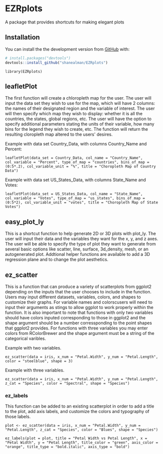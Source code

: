 # EZRplots
 A package that provides shortcuts for making elegant plots

## Installation

You can install the the development version from [GitHub](https://github.com/) with:

``` r
# install.packages("devtools")
devtools::install_github("shanealman/EZRplots")
```

```{r}
library(EZRplots)
```

## leafletPlot
The first function will create a chloropleth map for the user. The user will input the data set they wish to use for the map, which will have 2 columns: the names of their designated region and the variable of interest. The user will then specify which map they wish to display: whether it is all the countries, the states, global regions, etc. The user will have the option to specify additional parameters stating the units of their variable, how many bins for the legend they wish to create, etc. The function will return the resulting cloropleth map altered to the users' desires.

Example with data set Country_Data, with columns Country_Name and Percent:
```{r}
leafletPlot(data_set = Country_Data, col_name = "Country_Name", col_variable = "Percent", type_of_map = "countries", bins_of_map = (0:5*.2), col_variable_unit = "%", title = "Choropleth Map of Country Data")
```
Example with data set US_States_Data, with columns State_Name and Votes:
```{r}
leafletPlot(data_set = US_States_Data, col_name = "State_Name", col_variable = "Votes", type_of_map = "us_states", bins_of_map = (0:5*2), col_variable_unit = "votes", title = "Choropleth Map of State Votes")
```

## easy_plot_ly
This is a shortcut function to help generate 2D or 3D plots with plot_ly. The user will input their data and the variables they want for the x, y, and z axes. The user will be able to specify the type of plot they want to generate from several basic options like scatter, line, surface, 3d_density, mesh, or an autogenerated plot. Addtional helper functions are available to add a 3D regression plane and to change the plot aesthetics.

## ez_scatter

This is a function that can produce a variety of scatterplots from ggplot2 depending on the inputs that the user chooses to include in the function. Users may input different datasets, variables, colors, and shapes to customize their graphs. For variable names and colorscusers will need to input their arguments as stings to allow ggplot to work properly within the function. It is also important to note that functions with only two variables should have colors inputed corresponding to those in ggplot2 and the shape argument should be a number corressponding to the point shapes that ggplot2 provides. For functions with three variables you may enter colors from RColorBrewer and the shape argument must be a string of the categorical varibles.

Example with two variables.

```{r}
ez_scatter(data = iris, x_num = "Petal.Width", y_num = "Petal.Length", color = "steelblue", shape = 3)
```
Example with three variables.

```{r}
ez_scatter(data = iris, x_num = "Petal.Width", y_num = "Petal.Length", z_cat = "Species", color = "Spectral", shape = "Species")
```
### ez_labels

This function can be added to an existing scatterplot in order to add a title to the plot, add axis labels, and customize the colors and typography of those labels.

```{r}
plot <- ez_scatter(data = iris, x_num = "Petal.Width", y_num = "Petal.Length", z_cat = "Species", color = "Blues", shape = "Species")

ez_labels(plot = plot, title = "Petal Width vs Petal Length", x = "Petal Width", y = "Petal Length", title_color = "green", axis_color = "orange", title_type = "bold.italic", axis_type = "bold")
```

